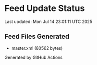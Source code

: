 # Feed Update Status
Last updated: Mon Jul 14 23:01:11 UTC 2025

## Feed Files Generated
- master.xml (80562 bytes)

Generated by GitHub Actions
